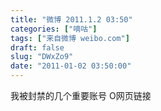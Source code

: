 ```yaml
---
title: "微博 2011.1.2 03:50"
categories: ["嘀咕"]
tags: ["来自微博 weibo.com"]
draft: false
slug: "DWxZo9"
date: "2011-01-02 03:50:00"
---
```


<p>我被封禁的几个重要账号 O网页链接 ​​​​</p>
